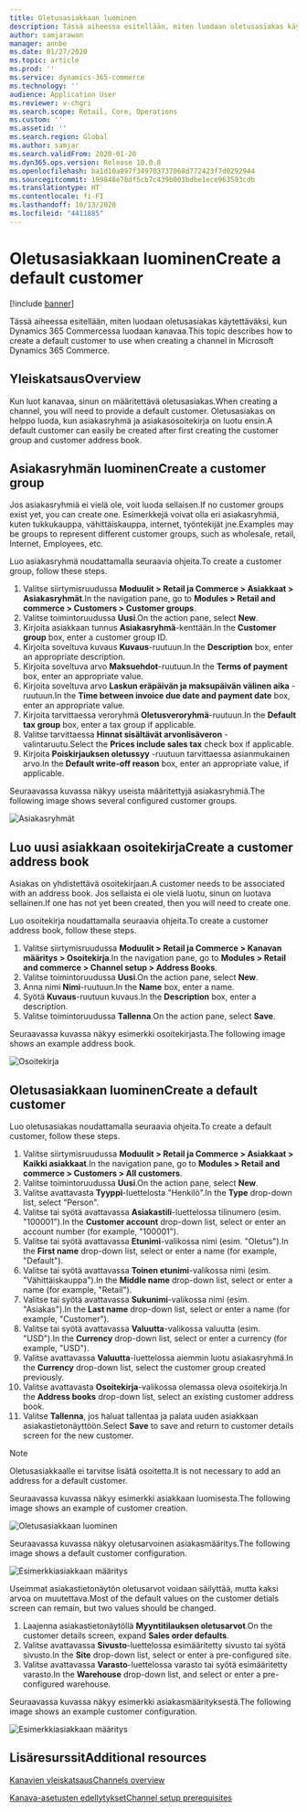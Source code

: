 ```yaml
---
title: Oletusasiakkaan luominen
description: Tässä aiheessa esitellään, miten luodaan oletusasiakas käytettäväksi, kun Dynamics 365 Commercessa luodaan kanavaa.
author: samjarawan
manager: annbe
ms.date: 01/27/2020
ms.topic: article
ms.prod: ''
ms.service: dynamics-365-commerce
ms.technology: ''
audience: Application User
ms.reviewer: v-chgri
ms.search.scope: Retail, Core, Operations
ms.custom: ''
ms.assetid: ''
ms.search.region: Global
ms.author: samjar
ms.search.validFrom: 2020-01-20
ms.dyn365.ops.version: Release 10.0.8
ms.openlocfilehash: ba1d10a897f349703737068d772423f7d0292944
ms.sourcegitcommit: 199848e78df5cb7c439b001bdbe1ece963593cdb
ms.translationtype: HT
ms.contentlocale: fi-FI
ms.lasthandoff: 10/13/2020
ms.locfileid: "4411885"
---
```

# <a name="create-a-default-customer"></a><span data-ttu-id="2ed2c-103">Oletusasiakkaan luominen</span><span class="sxs-lookup"><span data-stu-id="2ed2c-103">Create a default customer</span></span>


[!include [banner](includes/banner.md)]

<span data-ttu-id="2ed2c-104">Tässä aiheessa esitellään, miten luodaan oletusasiakas käytettäväksi, kun Dynamics 365 Commercessa luodaan kanavaa.</span><span class="sxs-lookup"><span data-stu-id="2ed2c-104">This topic describes how to create a default customer to use when creating a channel in Microsoft Dynamics 365 Commerce.</span></span>

## <a name="overview"></a><span data-ttu-id="2ed2c-105">Yleiskatsaus</span><span class="sxs-lookup"><span data-stu-id="2ed2c-105">Overview</span></span>

<span data-ttu-id="2ed2c-106">Kun luot kanavaa, sinun on määritettävä oletusasiakas.</span><span class="sxs-lookup"><span data-stu-id="2ed2c-106">When creating a channel, you will need to provide a default customer.</span></span> <span data-ttu-id="2ed2c-107">Oletusasiakas on helppo luoda, kun asiakasryhmä ja asiakasosoitekirja on luotu ensin.</span><span class="sxs-lookup"><span data-stu-id="2ed2c-107">A default customer can easily be created after first creating the customer group and customer address book.</span></span>

## <a name="create-a-customer-group"></a><span data-ttu-id="2ed2c-108">Asiakasryhmän luominen</span><span class="sxs-lookup"><span data-stu-id="2ed2c-108">Create a customer group</span></span>

<span data-ttu-id="2ed2c-109">Jos asiakasryhmiä ei vielä ole, voit luoda sellaisen.</span><span class="sxs-lookup"><span data-stu-id="2ed2c-109">If no customer groups exist yet, you can create one.</span></span> <span data-ttu-id="2ed2c-110">Esimerkkejä voivat olla eri asiakasryhmiä, kuten tukkukauppa, vähittäiskauppa, internet, työntekijät jne.</span><span class="sxs-lookup"><span data-stu-id="2ed2c-110">Examples may be groups to represent different customer groups, such as wholesale, retail, Internet, Employees, etc.</span></span>

<span data-ttu-id="2ed2c-111">Luo asiakasryhmä noudattamalla seuraavia ohjeita.</span><span class="sxs-lookup"><span data-stu-id="2ed2c-111">To create a customer group, follow these steps.</span></span>

1. <span data-ttu-id="2ed2c-112">Valitse siirtymisruudussa **Moduulit \> Retail ja Commerce \> Asiakkaat \> Asiakasryhmät**.</span><span class="sxs-lookup"><span data-stu-id="2ed2c-112">In the navigation pane, go to **Modules \> Retail and commerce \> Customers \> Customer groups**.</span></span>
1. <span data-ttu-id="2ed2c-113">Valitse toimintoruudussa **Uusi**.</span><span class="sxs-lookup"><span data-stu-id="2ed2c-113">On the action pane, select **New**.</span></span>
1. <span data-ttu-id="2ed2c-114">Kirjoita asiakkaan tunnus **Asiakasryhmä**-kenttään.</span><span class="sxs-lookup"><span data-stu-id="2ed2c-114">In the **Customer group** box, enter a customer group ID.</span></span>
1. <span data-ttu-id="2ed2c-115">Kirjoita soveltuva kuvaus **Kuvaus**-ruutuun.</span><span class="sxs-lookup"><span data-stu-id="2ed2c-115">In the **Description** box, enter an appropriate description.</span></span>
1. <span data-ttu-id="2ed2c-116">Kirjoita soveltuva arvo **Maksuehdot**-ruutuun.</span><span class="sxs-lookup"><span data-stu-id="2ed2c-116">In the **Terms of payment** box, enter an appropriate value.</span></span>
1. <span data-ttu-id="2ed2c-117">Kirjoita soveltuva arvo **Laskun eräpäivän ja maksupäivän välinen aika** -ruutuun.</span><span class="sxs-lookup"><span data-stu-id="2ed2c-117">In the **Time between invoice due date and payment date** box, enter an appropriate value.</span></span>
1. <span data-ttu-id="2ed2c-118">Kirjoita tarvittaessa veroryhmä **Oletusveroryhmä**-ruutuun.</span><span class="sxs-lookup"><span data-stu-id="2ed2c-118">In the **Default tax group** box, enter a tax group if applicable.</span></span>
1. <span data-ttu-id="2ed2c-119">Valitse tarvittaessa **Hinnat sisältävät arvonlisäveron** -valintaruutu.</span><span class="sxs-lookup"><span data-stu-id="2ed2c-119">Select the **Prices include sales tax** check box if applicable.</span></span>
1. <span data-ttu-id="2ed2c-120">Kirjoita **Poiskirjauksen oletussyy** -ruutuun tarvittaessa asianmukainen arvo.</span><span class="sxs-lookup"><span data-stu-id="2ed2c-120">In the **Default write-off reason** box, enter an appropriate value, if applicable.</span></span>

<span data-ttu-id="2ed2c-121">Seuraavassa kuvassa näkyy useista määritettyjä asiakasryhmiä.</span><span class="sxs-lookup"><span data-stu-id="2ed2c-121">The following image shows several configured customer groups.</span></span>

![Asiakasryhmät](media/customer-groups.png)

## <a name="create-a-customer-address-book"></a><span data-ttu-id="2ed2c-123">Luo uusi asiakkaan osoitekirja</span><span class="sxs-lookup"><span data-stu-id="2ed2c-123">Create a customer address book</span></span>

<span data-ttu-id="2ed2c-124">Asiakas on yhdistettävä osoitekirjaan.</span><span class="sxs-lookup"><span data-stu-id="2ed2c-124">A customer needs to be associated with an address book.</span></span> <span data-ttu-id="2ed2c-125">Jos sellaista ei ole vielä luotu, sinun on luotava sellainen.</span><span class="sxs-lookup"><span data-stu-id="2ed2c-125">If one has not yet been created, then you will need to create one.</span></span>

<span data-ttu-id="2ed2c-126">Luo osoitekirja noudattamalla seuraavia ohjeita.</span><span class="sxs-lookup"><span data-stu-id="2ed2c-126">To create a customer address book, follow these steps.</span></span>

1. <span data-ttu-id="2ed2c-127">Valitse siirtymisruudussa **Moduulit \> Retail ja Commerce \> Kanavan määritys \> Osoitekirja**.</span><span class="sxs-lookup"><span data-stu-id="2ed2c-127">In the navigation pane, go to **Modules \> Retail and commerce \> Channel setup \> Address Books**.</span></span>
1. <span data-ttu-id="2ed2c-128">Valitse toimintoruudussa **Uusi**.</span><span class="sxs-lookup"><span data-stu-id="2ed2c-128">On the action pane, select **New**.</span></span>
1. <span data-ttu-id="2ed2c-129">Anna nimi **Nimi**-ruutuun.</span><span class="sxs-lookup"><span data-stu-id="2ed2c-129">In the **Name** box, enter a name.</span></span>
1. <span data-ttu-id="2ed2c-130">Syötä **Kuvaus**-ruutuun kuvaus.</span><span class="sxs-lookup"><span data-stu-id="2ed2c-130">In the **Description** box, enter a description.</span></span>
1. <span data-ttu-id="2ed2c-131">Valitse toimintoruudussa **Tallenna**.</span><span class="sxs-lookup"><span data-stu-id="2ed2c-131">On the action pane, select **Save**.</span></span>

<span data-ttu-id="2ed2c-132">Seuraavassa kuvassa näkyy esimerkki osoitekirjasta.</span><span class="sxs-lookup"><span data-stu-id="2ed2c-132">The following image shows an example address book.</span></span>

![Osoitekirja](media/address-book.png)

## <a name="create-a-default-customer"></a><span data-ttu-id="2ed2c-134">Oletusasiakkaan luominen</span><span class="sxs-lookup"><span data-stu-id="2ed2c-134">Create a default customer</span></span>

<span data-ttu-id="2ed2c-135">Luo oletusasiakas noudattamalla seuraavia ohjeita.</span><span class="sxs-lookup"><span data-stu-id="2ed2c-135">To create a default customer, follow these steps.</span></span>

1. <span data-ttu-id="2ed2c-136">Valitse siirtymisruudussa **Moduulit \> Retail ja Commerce \> Asiakkaat \> Kaikki asiakkaat**.</span><span class="sxs-lookup"><span data-stu-id="2ed2c-136">In the navigation pane, go to **Modules \> Retail and commerce \> Customers \> All customers**.</span></span>
1. <span data-ttu-id="2ed2c-137">Valitse toimintoruudussa **Uusi**.</span><span class="sxs-lookup"><span data-stu-id="2ed2c-137">On the action pane, select **New**.</span></span>
1. <span data-ttu-id="2ed2c-138">Valitse avattavasta **Tyyppi**-luettelosta "Henkilö".</span><span class="sxs-lookup"><span data-stu-id="2ed2c-138">In the **Type** drop-down list, select "Person".</span></span>
1. <span data-ttu-id="2ed2c-139">Valitse tai syötä avattavassa **Asiakastili**-luettelossa tilinumero (esim. "100001").</span><span class="sxs-lookup"><span data-stu-id="2ed2c-139">In the **Customer account** drop-down list, select or enter an account number (for example, "100001").</span></span>
1. <span data-ttu-id="2ed2c-140">Valitse tai syötä avattavassa **Etunimi**-valikossa nimi (esim. "Oletus").</span><span class="sxs-lookup"><span data-stu-id="2ed2c-140">In the **First name** drop-down list, select or enter a name (for example, "Default").</span></span>
1. <span data-ttu-id="2ed2c-141">Valitse tai syötä avattavassa **Toinen etunimi**-valikossa nimi (esim. "Vähittäiskauppa").</span><span class="sxs-lookup"><span data-stu-id="2ed2c-141">In the **Middle name** drop-down list, select or enter a name (for example, "Retail").</span></span>
1. <span data-ttu-id="2ed2c-142">Valitse tai syötä avattavassa **Sukunimi**-valikossa nimi (esim. "Asiakas").</span><span class="sxs-lookup"><span data-stu-id="2ed2c-142">In the **Last name** drop-down list, select or enter a name (for example, "Customer").</span></span>
1. <span data-ttu-id="2ed2c-143">Valitse tai syötä avattavassa **Valuutta**-valikossa valuutta (esim. "USD").</span><span class="sxs-lookup"><span data-stu-id="2ed2c-143">In the **Currency** drop-down list, select or enter a currency (for example, "USD").</span></span>
1. <span data-ttu-id="2ed2c-144">Valitse avattavassa **Valuutta**-luettelossa aiemmin luotu asiakasryhmä.</span><span class="sxs-lookup"><span data-stu-id="2ed2c-144">In the **Currency** drop-down list, select the customer group created previously.</span></span>
1. <span data-ttu-id="2ed2c-145">Valitse avattavasta **Osoitekirja**-valikossa olemassa oleva osoitekirja.</span><span class="sxs-lookup"><span data-stu-id="2ed2c-145">In the **Address books**  drop-down list, select an existing customer address book.</span></span>
1. <span data-ttu-id="2ed2c-146">Valitse **Tallenna**, jos haluat tallentaa ja palata uuden asiakkaan asiakastietonäyttöön.</span><span class="sxs-lookup"><span data-stu-id="2ed2c-146">Select **Save** to save and return to customer details screen for the new customer.</span></span>

> [!NOTE]
> <span data-ttu-id="2ed2c-147">Oletusasiakkaalle ei tarvitse lisätä osoitetta.</span><span class="sxs-lookup"><span data-stu-id="2ed2c-147">It is not necessary to add an address for a default customer.</span></span>

<span data-ttu-id="2ed2c-148">Seuraavassa kuvassa näkyy esimerkki asiakkaan luomisesta.</span><span class="sxs-lookup"><span data-stu-id="2ed2c-148">The following image shows an example of customer creation.</span></span>

![Oletusasiakkaan luominen](media/default-customer-creation.png)

<span data-ttu-id="2ed2c-150">Seuraavassa kuvassa näkyy oletusarvoinen asiakasmääritys.</span><span class="sxs-lookup"><span data-stu-id="2ed2c-150">The following image shows a default customer configuration.</span></span>

![Esimerkkiasiakkaan määritys](media/default-customer-configuration1.png)

<span data-ttu-id="2ed2c-152">Useimmat asiakastietonäytön oletusarvot voidaan säilyttää, mutta kaksi arvoa on muutettava.</span><span class="sxs-lookup"><span data-stu-id="2ed2c-152">Most of the default values on the customer detials screen can remain, but two values should be changed.</span></span>

1. <span data-ttu-id="2ed2c-153">Laajenna asiakastietonäytöllä **Myyntitilauksen oletusarvot**.</span><span class="sxs-lookup"><span data-stu-id="2ed2c-153">On the customer details screen, expand **Sales order defaults**.</span></span>
1. <span data-ttu-id="2ed2c-154">Valitse avattavassa **Sivusto**-luettelossa esimääritetty sivusto tai syötä sivusto.</span><span class="sxs-lookup"><span data-stu-id="2ed2c-154">In the **Site** drop-down list, select or enter a pre-configured site.</span></span>
1. <span data-ttu-id="2ed2c-155">Valitse avattavassa **Varasto**-luettelossa varasto tai syötä esimääritetty varasto.</span><span class="sxs-lookup"><span data-stu-id="2ed2c-155">In the **Warehouse** drop-down list, and select or enter a pre-configured warehouse.</span></span>

<span data-ttu-id="2ed2c-156">Seuraavassa kuvassa näkyy esimerkki asiakasmäärityksestä.</span><span class="sxs-lookup"><span data-stu-id="2ed2c-156">The following image shows an example customer configuration.</span></span>

![Esimerkkiasiakkaan määritys](media/default-customer-configuration2.png)

## <a name="additional-resources"></a><span data-ttu-id="2ed2c-158">Lisäresurssit</span><span class="sxs-lookup"><span data-stu-id="2ed2c-158">Additional resources</span></span>

[<span data-ttu-id="2ed2c-159">Kanavien yleiskatsaus</span><span class="sxs-lookup"><span data-stu-id="2ed2c-159">Channels overview</span></span>](channels-overview.md)

[<span data-ttu-id="2ed2c-160">Kanava-asetusten edellytykset</span><span class="sxs-lookup"><span data-stu-id="2ed2c-160">Channel setup prerequisites</span></span>](channels-prerequisites.md)
